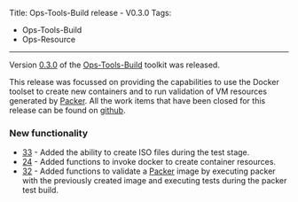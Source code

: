 Title: Ops-Tools-Build release - V0.3.0
Tags:
  - Ops-Tools-Build
  - Ops-Resource
---

Version [0.3.0](https://github.com/ops-resource/ops-tools-build/releases/tag/0.3.0) of the
[Ops-Tools-Build](https://github.com/ops-resource/ops-tools-build) toolkit was released.

This release was focussed on providing the capabilities to use the Docker toolset to create new
containers and to run validation of VM resources generated by [Packer](https://packer.io).
All the work items that have been closed for this release can be found on
[github](https://github.com/ops-resource/ops-tools-build/milestone/3?closed=1).


### New functionality

- [33](https://github.com/ops-resource/ops-tools-build/issues/33) - Added the ability to
  create ISO files during the test stage.
- [24](https://github.com/ops-resource/ops-tools-build/issues/24) - Added functions to invoke
  docker to create container resources.
- [32](https://github.com/ops-resource/ops-tools-build/issues/32) - Added functions to validate
  a [Packer](https://packer.io) image by executing packer with the previously created image and
  executing tests during the packer test build.

